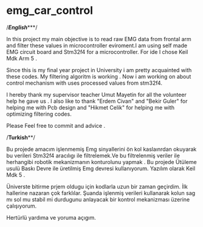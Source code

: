 # emg_car_control

/*********English************/

In this project my main objective is to read raw EMG data from  frontal arm and  filter these values in microcontroller eviroment.I am using self made EMG circuit board and Stm32f4 for a microcontroller.  For ide I chose Keil Mdk Arm 5 .

Since this is my final year project in University i am pretty  acquainted with these codes. My filtering algoritm is working . Now i am working on about control mechanism with uses processed values from stm32f4. 

I hereby thank my supervisor teacher Umut Mayetin for all the volunteer help he gave us . I also like to thank "Erdem Civan"  and "Bekir Guler" for helping me with Pcb design and "Hikmet Celik" for helping me with optimizing filtering codes. 

Please Feel free to commit and advice .



/**********Turkish************/

Bu projede amacım işlenmemiş Emg sinyallerini ön kol kaslaınrdan okuyarak bu verileri Stm32f4 aracılıgı ile filtrelemek.Ve bu filtrelenmiş veriler ile herhangibi robotik mekanizmanın konturolunu yapmak .
Bu projede Ütüleme usulü Baskı Devre ile üretilmiş Emg devresi kullanıyorum. Yazılım olarak Keil Mdk 5 .

Üniverste bitirme prjem oldugu için kodlarla uzun bir zaman geçirdim. İlk hallerine nazaran çok farklılar. Şuanda işlenmiş verileri kullanarak  kolun sag mı sol mu stabil mi durdugunu anlayacak bir kontrol mekanizması üzerine çalışıyorum. 

Hertürlü yardıma ve yoruma açıgım. 




